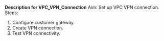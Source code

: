 **Description for VPC_VPN_Connection**
Aim: Set up VPC VPN connection.
Steps:
1. Configure customer gateway.
2. Create VPN connection.
3. Test VPN connectivity.
